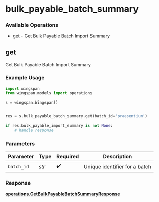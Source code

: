 # bulk_payable_batch_summary

### Available Operations

* [get](#get) - Get Bulk Payable Batch Import Summary

## get

Get Bulk Payable Batch Import Summary

### Example Usage

```python
import wingspan
from wingspan.models import operations

s = wingspan.Wingspan()


res = s.bulk_payable_batch_summary.get(batch_id='praesentium')

if res.bulk_payable_import_summary is not None:
    # handle response
```

### Parameters

| Parameter                     | Type                          | Required                      | Description                   |
| ----------------------------- | ----------------------------- | ----------------------------- | ----------------------------- |
| `batch_id`                    | *str*                         | :heavy_check_mark:            | Unique identifier for a batch |


### Response

**[operations.GetBulkPayableBatchSummaryResponse](../../models/operations/getbulkpayablebatchsummaryresponse.md)**

